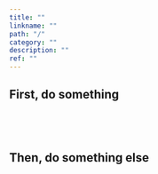 ```yaml
---
title: ""
linkname: ""
path: "/"
category: ""
description: ""
ref: ""
---
```


<!-- prettier-ignore-start -->

## First, do something

```javascript start
```

```javascript content
```

```javascript end
```

```javascript after
```

## Then, do something else

```javascript start
```

```javascript content
```

```javascript end
```

```javascript after
```

<!-- prettier-ignore-end -->
